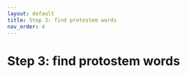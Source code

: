 ```yaml
---
layout: default
title: Step 3: find protostem words
nav_order: 4
---
```


# Step 3: find protostem words
